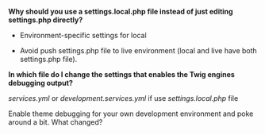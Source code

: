 **Why should you use a settings.local.php file instead of just editing settings.php directly?**

* Environment-specific settings for local

* Avoid push settings.php file to live environment \(local and live have both settings.php file\).

**In which file do I change the settings that enables the Twig engines debugging output?**

_services.yml_ or _development.services.yml_ if use _settings.local.php_ file

Enable theme debugging for your own development environment and poke around a bit. What changed?

